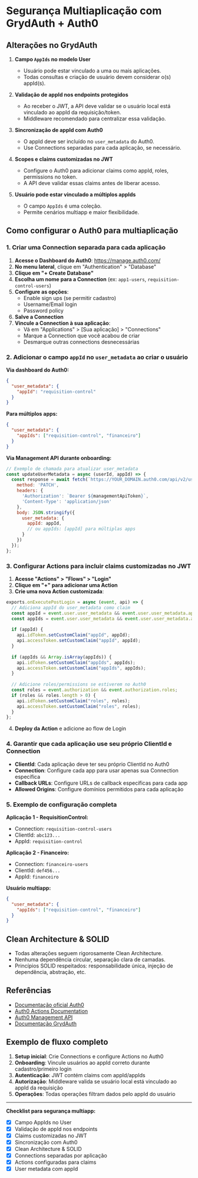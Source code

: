# Segurança Multiaplicação com GrydAuth + Auth0

## Alterações no GrydAuth

1. **Campo `AppIds` no modelo User**
   - Usuário pode estar vinculado a uma ou mais aplicações.
   - Todas consultas e criação de usuário devem considerar o(s) appId(s).

2. **Validação de appId nos endpoints protegidos**
   - Ao receber o JWT, a API deve validar se o usuário local está vinculado ao appId da requisição/token.
   - Middleware recomendado para centralizar essa validação.

3. **Sincronização de appId com Auth0**
   - O appId deve ser incluído no `user_metadata` do Auth0.
   - Use Connections separadas para cada aplicação, se necessário.

4. **Scopes e claims customizadas no JWT**
   - Configure o Auth0 para adicionar claims como appId, roles, permissions no token.
   - A API deve validar essas claims antes de liberar acesso.

5. **Usuário pode estar vinculado a múltiplos appIds**
   - O campo `AppIds` é uma coleção.
   - Permite cenários multiapp e maior flexibilidade.

## Como configurar o Auth0 para multiaplicação

### 1. Criar uma Connection separada para cada aplicação

1. **Acesse o Dashboard do Auth0**: https://manage.auth0.com/
2. **No menu lateral**, clique em "Authentication" > "Database"
3. **Clique em "+ Create Database"**
4. **Escolha um nome para a Connection** (ex: `app1-users`, `requisition-control-users`)
5. **Configure as opções**:
   - Enable sign ups (se permitir cadastro)
   - Username/Email login
   - Password policy
6. **Salve a Connection**
7. **Vincule a Connection à sua aplicação**:
   - Vá em "Applications" > [Sua aplicação] > "Connections"
   - Marque a Connection que você acabou de criar
   - Desmarque outras connections desnecessárias

### 2. Adicionar o campo `appId` no `user_metadata` ao criar o usuário

**Via dashboard do Auth0:**
```json
{
  "user_metadata": {
    "appId": "requisition-control"
  }
}
```

**Para múltiplos apps:**
```json
{
  "user_metadata": {
    "appIds": ["requisition-control", "financeiro"]
  }
}
```

**Via Management API durante onboarding:**
```javascript
// Exemplo de chamada para atualizar user_metadata
const updateUserMetadata = async (userId, appId) => {
  const response = await fetch(`https://YOUR_DOMAIN.auth0.com/api/v2/users/${userId}`, {
    method: 'PATCH',
    headers: {
      'Authorization': `Bearer ${managementApiToken}`,
      'Content-Type': 'application/json'
    },
    body: JSON.stringify({
      user_metadata: {
        appId: appId,
        // ou appIds: [appId] para múltiplas apps
      }
    })
  });
};
```

### 3. Configurar Actions para incluir claims customizadas no JWT

1. **Acesse "Actions" > "Flows" > "Login"**
2. **Clique em "+" para adicionar uma Action**
3. **Crie uma nova Action customizada**:

```javascript
exports.onExecutePostLogin = async (event, api) => {
  // Adiciona appId do user_metadata como claim
  const appId = event.user.user_metadata && event.user.user_metadata.appId;
  const appIds = event.user.user_metadata && event.user.user_metadata.appIds;
  
  if (appId) {
    api.idToken.setCustomClaim("appId", appId);
    api.accessToken.setCustomClaim("appId", appId);
  }
  
  if (appIds && Array.isArray(appIds)) {
    api.idToken.setCustomClaim("appIds", appIds);
    api.accessToken.setCustomClaim("appIds", appIds);
  }
  
  // Adicione roles/permissions se estiverem no Auth0
  const roles = event.authorization && event.authorization.roles;
  if (roles && roles.length > 0) {
    api.idToken.setCustomClaim("roles", roles);
    api.accessToken.setCustomClaim("roles", roles);
  }
};
```

4. **Deploy da Action** e adicione ao flow de Login

### 4. Garantir que cada aplicação use seu próprio ClientId e Connection

- **ClientId**: Cada aplicação deve ter seu próprio ClientId no Auth0
- **Connection**: Configure cada app para usar apenas sua Connection específica
- **Callback URLs**: Configure URLs de callback específicas para cada app
- **Allowed Origins**: Configure domínios permitidos para cada aplicação

### 5. Exemplo de configuração completa

**Aplicação 1 - RequisitionControl:**
- Connection: `requisition-control-users`
- ClientId: `abc123...`
- AppId: `requisition-control`

**Aplicação 2 - Financeiro:**
- Connection: `financeiro-users`  
- ClientId: `def456...`
- AppId: `financeiro`

**Usuário multiapp:**
```json
{
  "user_metadata": {
    "appIds": ["requisition-control", "financeiro"]
  }
}
```

## Clean Architecture & SOLID
- Todas alterações seguem rigorosamente Clean Architecture.
- Nenhuma dependência circular, separação clara de camadas.
- Princípios SOLID respeitados: responsabilidade única, injeção de dependência, abstração, etc.

## Referências
- [Documentação oficial Auth0](https://auth0.com/docs/)
- [Auth0 Actions Documentation](https://auth0.com/docs/customize/actions)
- [Auth0 Management API](https://auth0.com/docs/api/management/v2)
- [Documentação GrydAuth](./README.md)

## Exemplo de fluxo completo

1. **Setup inicial**: Crie Connections e configure Actions no Auth0
2. **Onboarding**: Vincule usuários ao appId correto durante cadastro/primeiro login
3. **Autenticação**: JWT contém claims com appId/appIds
4. **Autorização**: Middleware valida se usuário local está vinculado ao appId da requisição
5. **Operações**: Todas operações filtram dados pelo appId do usuário

---

**Checklist para segurança multiapp:**
- [x] Campo AppIds no User
- [x] Validação de appId nos endpoints  
- [x] Claims customizadas no JWT
- [x] Sincronização com Auth0
- [x] Clean Architecture & SOLID
- [x] Connections separadas por aplicação
- [x] Actions configuradas para claims
- [x] User metadata com appId
